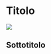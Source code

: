 # Titolo
![](https://raw.githubusercontent.com/cirospat/mkdocs-ideale/master/docs/images/flaviamarzano.jpg)

## Sottotitolo



